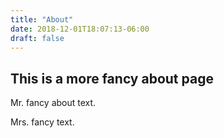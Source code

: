 ```yaml
---
title: "About"
date: 2018-12-01T18:07:13-06:00
draft: false
---
```


## This is a more fancy about page

Mr. fancy about text.

Mrs. fancy text.
